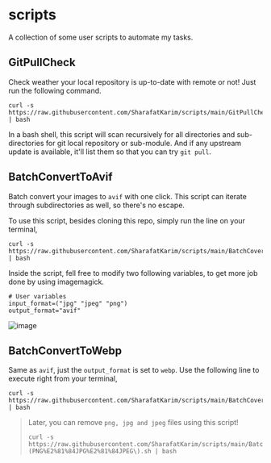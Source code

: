 # scripts
A collection of some user scripts to automate my tasks.

## GitPullCheck
Check weather your local repository is up-to-date with remote or not! Just run the following command.
```
curl -s https://raw.githubusercontent.com/SharafatKarim/scripts/main/GitPullCheck.sh | bash
```

In a bash shell, this script will scan recursively for all directories and sub-directories for git local repository or sub-module. And if any upstream update is available, it'll list them so that you can try `git pull`.

## BatchConvertToAvif
Batch convert your images to `avif` with one click. This script can iterate through subdirectories as well, so there's no escape. 

To use this script, besides cloning this repo, simply run the line on your terminal,
```
curl -s https://raw.githubusercontent.com/SharafatKarim/scripts/main/BatchCovertToAvif.sh | bash
```

Inside the script, fell free to modify two following variables, to get more job done by using imagemagick.
```
# User variables
input_format=("jpg" "jpeg" "png")
output_format="avif"
```
![image](https://github.com/SharafatKarim/scripts/assets/93897936/520bb514-9ce0-4618-ac1f-e754b68b243f)


## BatchConvertToWebp
Same as `avif`, just the `output_format` is set to `webp`. Use the following line to execute right from your terminal,
```
curl -s https://raw.githubusercontent.com/SharafatKarim/scripts/main/BatchCovertToWebp.sh | bash
```

> Later, you can remove `png, jpg and jpeg` files using this script!
> ```
> curl -s https://raw.githubusercontent.com/SharafatKarim/scripts/main/BatchRemoveOriginal\(PNG%E2%81%84JPG%E2%81%84JPEG\).sh | bash
> ```
